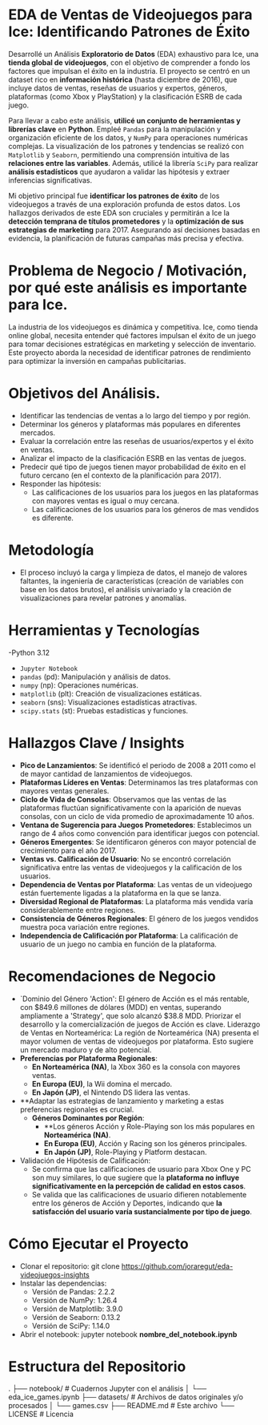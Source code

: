 # EDA de Ventas de Videojuegos para Ice: Identificando Patrones de Éxito

Desarrollé un Análisis **Exploratorio de Datos** (EDA) exhaustivo para Ice, una **tienda global de videojuegos**, con el objetivo de comprender a fondo los factores que impulsan el éxito en la industria. El proyecto se centró en un dataset rico en **información histórica** (hasta diciembre de 2016), que incluye datos de ventas, reseñas de usuarios y expertos, géneros, plataformas (como Xbox y PlayStation) y la clasificación ESRB de cada juego.

Para llevar a cabo este análisis, **utilicé un conjunto de herramientas y librerías clave** en **Python**. Empleé `Pandas` para la manipulación y organización eficiente de los datos, y `NumPy` para operaciones numéricas complejas. La visualización de los patrones y tendencias se realizó con `Matplotlib` y `Seaborn`, permitiendo una comprensión intuitiva de las **relaciones entre las variables**. Además, utilicé la librería `SciPy` para realizar **análisis estadísticos** que ayudaron a validar las hipótesis y extraer inferencias significativas.

Mi objetivo principal fue **identificar los patrones de éxito** de los videojuegos a través de una exploración profunda de estos datos. Los hallazgos derivados de este EDA son cruciales y permitirán a Ice la **detección temprana de títulos prometedores** y la **optimización de sus estrategias de marketing** para 2017. Asegurando así decisiones basadas en evidencia, la planificación de futuras campañas más precisa y efectiva.


# Problema de Negocio / Motivación, por qué este análisis es importante para Ice.

La industria de los videojuegos es dinámica y competitiva. Ice, como tienda online global, necesita entender qué factores impulsan el éxito de un juego para tomar decisiones estratégicas en marketing y selección de inventario. Este proyecto aborda la necesidad de identificar patrones de rendimiento para optimizar la inversión en campañas publicitarias.

# Objetivos del Análisis.
- Identificar las tendencias de ventas a lo largo del tiempo y por región.
- Determinar los géneros y plataformas más populares en diferentes mercados.
- Evaluar la correlación entre las reseñas de usuarios/expertos y el éxito en ventas.
- Analizar el impacto de la clasificación ESRB en las ventas de juegos.
- Predecir qué tipo de juegos tienen mayor probabilidad de éxito en el futuro cercano (en el contexto de la planificación para 2017).
- Responder las hipótesis:
	- Las calificaciones de los usuarios para los juegos en las plataformas con mayores ventas es igual o muy cercana.
	- Las calificaciones de los usuarios para los géneros de mas vendidos es diferente.

# Metodología
- El proceso incluyó la carga y limpieza de datos, el manejo de valores faltantes, la ingeniería de características (creación de variables con base en los datos brutos), el análisis univariado y la creación de visualizaciones para revelar patrones y anomalías.

# Herramientas y Tecnologías
-Python 3.12
- `Jupyter Notebook`
- `pandas` (pd): Manipulación y análisis de datos.
- `numpy` (np): Operaciones numéricas.
- `matplotlib` (plt): Creación de visualizaciones estáticas.
- `seaborn` (sns): Visualizaciones estadísticas atractivas.
- `scipy.stats` (st): Pruebas estadísticas y funciones.

# Hallazgos Clave / Insights

- **Pico de Lanzamientos**: Se identificó el periodo de 2008 a 2011 como el de mayor cantidad de lanzamientos de videojuegos.
- **Plataformas Líderes en Ventas**: Determinamos las tres plataformas con mayores ventas generales.
- **Ciclo de Vida de Consolas**: Observamos que las ventas de las plataformas fluctúan significativamente con la aparición de nuevas consolas, con un ciclo de vida promedio de aproximadamente 10 años.
- **Ventana de Sugerencia para Juegos Prometedores**: Establecimos un rango de 4 años como convención para identificar juegos con potencial.
- **Géneros Emergentes**: Se identificaron géneros con mayor potencial de crecimiento para el año 2017.
- **Ventas vs. Calificación de Usuario**: No se encontró correlación significativa entre las ventas de videojuegos y la calificación de los usuarios.
- **Dependencia de Ventas por Plataforma**: Las ventas de un videojuego están fuertemente ligadas a la plataforma en la que se lanza.
- **Diversidad Regional de Plataformas**: La plataforma más vendida varía considerablemente entre regiones.
- **Consistencia de Géneros Regionales**: El género de los juegos vendidos muestra poca variación entre regiones.
- **Independencia de Calificación por Plataforma**: La calificación de usuario de un juego no cambia en función de la plataforma.

# Recomendaciones de Negocio

- `Dominio del Género 'Action': El género de Acción es el más rentable, con $849.6 millones de dólares (MDD) en ventas, superando ampliamente a 'Strategy', que solo alcanzó $38.8 MDD. Priorizar el desarrollo y la comercialización de juegos de Acción es clave.
 Liderazgo de Ventas en Norteamérica: La región de Norteamérica (NA) presenta el mayor volumen de ventas de videojuegos por plataforma. Esto sugiere un mercado maduro y de alto potencial.
- **Preferencias por Plataforma Regionales**:
  - **En Norteamérica (NA)**, la Xbox 360 es la consola con mayores ventas.
  - **En Europa (EU)**, la Wii domina el mercado.
  - **En Japón (JP)**, el Nintendo DS lidera las ventas.
- **Adaptar las estrategias de lanzamiento y marketing a estas preferencias regionales es crucial.
  - **Géneros Dominantes por Región**:
    - **Los géneros Acción y Role-Playing son los más populares en **Norteamérica (NA)**.
    - **En Europa (EU)**, Acción y Racing son los géneros principales.
    - **En Japón (JP)**, Role-Playing y Platform destacan.
- Validación de Hipótesis de Calificación:
  - Se confirma que las calificaciones de usuario para Xbox One y PC son muy similares, lo que sugiere que la **plataforma no influye significativamente en la percepción de calidad en estos casos**.
  - Se valida que las calificaciones de usuario difieren notablemente entre los géneros de Acción y Deportes, indicando que **la satisfacción del usuario varía sustancialmente por tipo de juego**.
   
# Cómo Ejecutar el Proyecto
- Clonar el repositorio: git clone https://github.com/joraregut/eda-videojuegos-insights
- Instalar las dependencias:
  - Versión de Pandas: 2.2.2
  - Versión de NumPy: 1.26.4
  - Versión de Matplotlib: 3.9.0
  - Versión de Seaborn: 0.13.2
  - Versión de SciPy: 1.14.0
- Abrir el notebook: jupyter notebook **nombre_del_notebook.ipynb**

# Estructura del Repositorio
.
├── notebook/              # Cuadernos Jupyter con el análisis
│   └── eda_ice_games.ipynb
├── datasets/              # Archivos de datos originales y/o procesados
│   └── games.csv
├── README.md              # Este archivo
└── LICENSE                # Licencia

